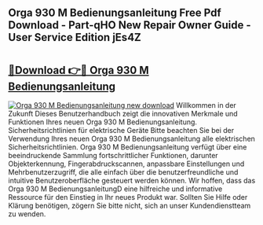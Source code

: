## Orga 930 M Bedienungsanleitung Free Pdf Download - Part-qHO New Repair Owner Guide - User Service Edition jEs4Z

# <h2><a href="http://df3sa0k.blite.top/?on=Orga+930+M+Bedienungsanleitung">🔗Download 👉🔴 Orga 930 M Bedienungsanleitung</a></h2>

[![Orga 930 M Bedienungsanleitung new download](https://i.imgur.com/lujVjoI.png)](http://df3sa0k.blite.top/?on=Orga+930+M+Bedienungsanleitung)
Willkommen in der Zukunft Dieses Benutzerhandbuch zeigt die innovativen Merkmale und Funktionen Ihres neuen Orga 930 M Bedienungsanleitung. Sicherheitsrichtlinien für elektrische Geräte Bitte beachten Sie bei der Verwendung Ihres neuen Orga 930 M Bedienungsanleitung alle elektrischen Sicherheitsrichtlinien. Orga 930 M Bedienungsanleitung verfügt über eine beeindruckende Sammlung fortschrittlicher Funktionen, darunter Objekterkennung, Fingerabdruckscannen, anpassbare Einstellungen und Mehrbenutzerzugriff, die alle einfach über die benutzerfreundliche und intuitive Benutzeroberfläche gesteuert werden können. Wir hoffen, dass das Orga 930 M BedienungsanleitungD eine hilfreiche und informative Ressource für den Einstieg in Ihr neues Produkt war. Sollten Sie Hilfe oder Klärung benötigen, zögern Sie bitte nicht, sich an unser Kundendienstteam zu wenden.
